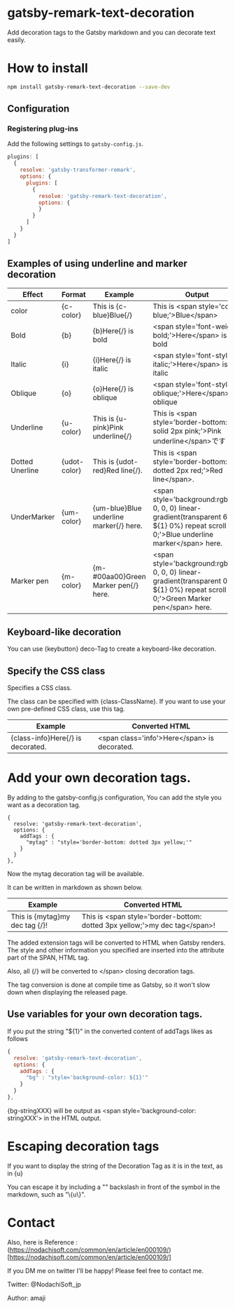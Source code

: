 # gatsby-remark-text-decoration

Add decoration tags to the  Gatsby markdown and you can decorate text easily.

# How to install

```bash
npm install gatsby-remark-text-decoration --save-dev
```

## Configuration

### Registering plug-ins

Add the following settings to `gatsby-config.js`.

```javascript
plugins: [
  {
    resolve: 'gatsby-transformer-remark',
    options: {
      plugins: [
        {
          resolve: 'gatsby-remark-text-decoration',
          options: {
          }
        }
      ]
    }
  }
]
```


## Examples of using underline and marker decoration

| Effect | Format | Example | Output |
| ---| --- | --- | --- |
| color | {c-color} | This is {c-blue}Blue{/} | This is \<span style='color: blue;'>Blue\</span> |
| Bold | {b} | {b}Here{/} is bold | \<span style='font-weight: bold;'>Here\</span> is bold |
| Italic |{i} | {i}Here{/} is italic | \<span style='font-style: italic;'>Here\</span> is italic |
| Oblique |{o} | {o}Here{/} is oblique | \<span style='font-style: oblique;'>Here\</span> is oblique |
| Underline | {u-color} | This is {u-pink}Pink underline{/} | This is \<span style='border-bottom: solid 2px pink;'>Pink underline\</span>です |
| Dotted Unerline | {udot-color} | This is {udot-red}Red line{/}. | This is \<span style='border-bottom: dotted  2px red;'>Red line\</span>. |
| UnderMarker | {um-color}| {um-blue}Blue underline marker{/} here. | \<span style='background:rgba(0, 0, 0, 0) linear-gradient(transparent 60%, ${1} 0%) repeat scroll 0 0;'>Blue underline marker\</span> here. |
| Marker pen | {m-color} | {m-#00aa00}Green Marker pen{/} here. | \<span style='background:rgba(0, 0, 0, 0) linear-gradient(transparent 0%, ${1} 0%) repeat scroll 0 0;'>Green Marker pen\</span> here. |


## Keyboard-like decoration

You can use {keybutton} deco-Tag to create a keyboard-like decoration.

## Specify the CSS class

Specifies a CSS class.

The class can be specified with {class-ClassName}.
If you want to use your own pre-defined CSS class, use this tag.

| Example | Converted HTML |
| --- | --- |
| {class-info}Here{/} is decorated. | \<span class='info'\>Here\</span\> is decorated. |

# Add your own decoration tags.

By adding to the gatsby-config.js configuration,
You can add the style you want as a decoration tag.

```javascript:title=gatsby-config.js:clipboard
{
  resolve: 'gatsby-remark-text-decoration',
  options: {
    addTags : {
      "mytag" : "style='border-bottom: dotted 3px yellow;'"
    }
  }
},
```

Now the mytag decoration tag will be available.

It can be written in markdown as shown below.


| Example | Converted HTML |
| --- | --- |
| This is {mytag}my dec tag {/}! | This is \<span style='border-bottom: dotted 3px yellow;'\>my dec tag\</span\>! |

The added extension tags will be converted to HTML when Gatsby renders.
The style and other information you specified are inserted into the attribute part of the SPAN, HTML tag.

Also, all {/} will be converted to \<\/span\> closing decoration tags.

The tag conversion is done at compile time as Gatsby, so it won't slow down when displaying the released page.

## Use variables for your own decoration tags.

If you put the string "${1}" in the converted content of addTags likes as follows

```javascript
{
  resolve: 'gatsby-remark-text-decoration',
  options: {
    addTags : {
      "bg" : "style='background-color: ${1}'"
    }
  }
},
```

{bg-stringXXX} will be output as \<span style='background-color: stringXXX'\> in the HTML output.

# Escaping decoration tags

If you want to display the string of the Decoration Tag as it is in the text, as in {u}

You can escape it by including a "\" backslash in front of the symbol in the markdown, such as "\\{u\\\}".


# Contact

Also, here is Reference : (https://nodachisoft.com/common/en/article/en000109/)[https://nodachisoft.com/common/en/article/en000109/]

If you DM me on twitter I'll be happy!
Please feel free to contact me.

Twitter: @NodachiSoft_jp

Author: amaji



